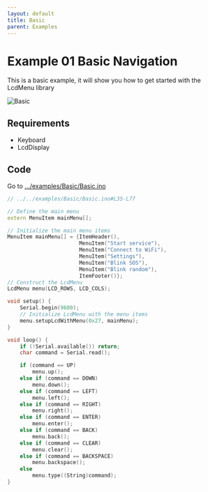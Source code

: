 ```yaml
---
layout: default
title: Basic
parent: Examples
---
```


# Example 01 Basic Navigation

This is a basic example, it will show you how to get started with the LcdMenu library

![Basic](https://i.imgur.com/nViET8b.gif)

## Requirements

- Keyboard
- LcdDisplay

## Code

Go to [.../examples/Basic/Basic.ino](https://github.com/forntoh/LcdMenu/tree/master/examples/Basic/Basic.ino)

```cpp
// ../../examples/Basic/Basic.ino#L35-L77

// Define the main menu
extern MenuItem mainMenu[];

// Initialize the main menu items
MenuItem mainMenu[] = {ItemHeader(),
                       MenuItem("Start service"),
                       MenuItem("Connect to WiFi"),
                       MenuItem("Settings"),
                       MenuItem("Blink SOS"),
                       MenuItem("Blink random"),
                       ItemFooter()};
// Construct the LcdMenu
LcdMenu menu(LCD_ROWS, LCD_COLS);

void setup() {
    Serial.begin(9600);
    // Initialize LcdMenu with the menu items
    menu.setupLcdWithMenu(0x27, mainMenu);
}

void loop() {
    if (!Serial.available()) return;
    char command = Serial.read();

    if (command == UP)
        menu.up();
    else if (command == DOWN)
        menu.down();
    else if (command == LEFT)
        menu.left();
    else if (command == RIGHT)
        menu.right();
    else if (command == ENTER)
        menu.enter();
    else if (command == BACK)
        menu.back();
    else if (command == CLEAR)
        menu.clear();
    else if (command == BACKSPACE)
        menu.backspace();
    else
        menu.type((String)command);
}
```
